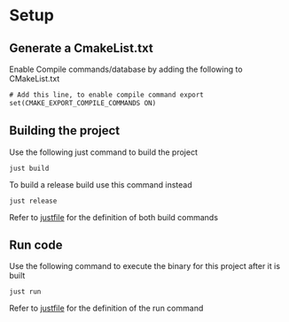 # Setup

## Generate a CmakeList.txt

<!-- https://joshtronic.com/2024/01/14/cmake-compile-commands-json/ -->

Enable Compile commands/database by adding the following to CMakeList.txt

```txt
# Add this line, to enable compile command export
set(CMAKE_EXPORT_COMPILE_COMMANDS ON)
```

## Building the project

Use the following just command to build the project

```justfile
just build
```

To build a release build use this command instead

```justfile
just release
```

Refer to [justfile](./justfile) for the definition of both build commands

## Run code

Use the following command to execute the binary for this project after it is built

```justfile
just run
```

Refer to [justfile](./justfile) for the definition of the run command
